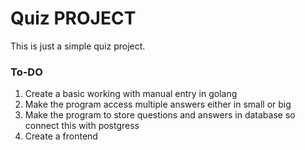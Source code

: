 
# Quiz PROJECT

This is just a simple quiz project.



### To-DO

1. Create a basic working with manual entry in golang
2. Make the program access multiple answers either in small or big
3. Make the program to store questions and answers in database so connect this with postgress
4. Create a frontend

